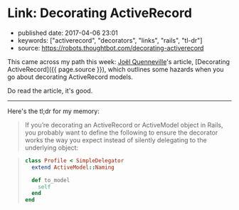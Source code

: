 # Link: Decorating ActiveRecord

- published date: 2017-04-06 23:01
- keywords: ["activerecord", "decorators", "links", "rails", "tl-dr"]
- source: https://robots.thoughtbot.com/decorating-activerecord



This came across my path this
week: [Joël Quenneville](https://robots.thoughtbot.com/authors/joel-quenneville)'s
article,
[Decorating ActiveRecord]({{ page.source }}),
which outlines some hazards when you go about decorating ActiveRecord
models.

Do read the article, it's good.


*******




Here's the tl;dr for my memory:

> If you’re decorating an ActiveRecord or ActiveModel object in Rails,
> you probably want to define the following to ensure the decorator
> works the way you expect instead of silently delegating to the
> underlying object:


<blockquote>

```ruby linenos
class Profile < SimpleDelegator
  extend ActiveModel::Naming

  def to_model
    self
  end
end
```

</blockquote>
